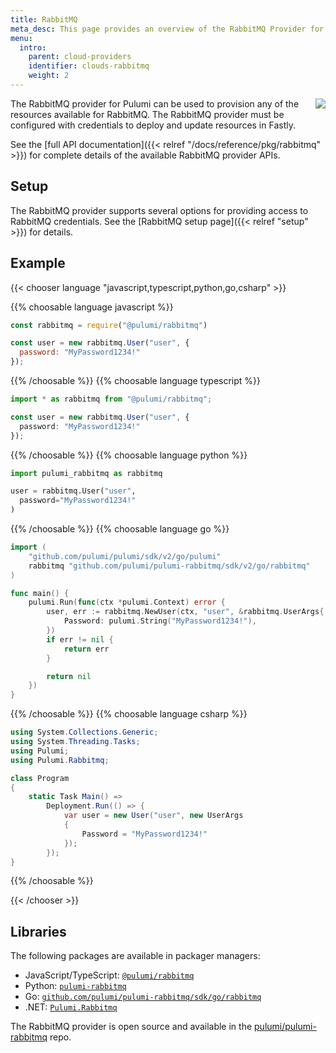 ```yaml
---
title: RabbitMQ
meta_desc: This page provides an overview of the RabbitMQ Provider for Pulumi.
menu:
  intro:
    parent: cloud-providers
    identifier: clouds-rabbitmq
    weight: 2
---
```


<img src="/logos/tech/rabbitmq.svg" align="right" class="h-16 px-8 pb-4">

The RabbitMQ provider for Pulumi can be used to provision any of the resources available for RabbitMQ.
The RabbitMQ provider must be configured with credentials to deploy and update resources in Fastly.

See the [full API documentation]({{< relref "/docs/reference/pkg/rabbitmq" >}}) for complete details of the available RabbitMQ provider APIs.

## Setup

The RabbitMQ provider supports several options for providing access to RabbitMQ credentials.  See the [RabbitMQ setup page]({{< relref "setup" >}}) for details.

## Example

{{< chooser language "javascript,typescript,python,go,csharp" >}}

{{% choosable language javascript %}}

```javascript
const rabbitmq = require("@pulumi/rabbitmq")

const user = new rabbitmq.User("user", {
  password: "MyPassword1234!"
});
```

{{% /choosable %}}
{{% choosable language typescript %}}

```typescript
import * as rabbitmq from "@pulumi/rabbitmq";

const user = new rabbitmq.User("user", {
  password: "MyPassword1234!"
});
```

{{% /choosable %}}
{{% choosable language python %}}

```python
import pulumi_rabbitmq as rabbitmq

user = rabbitmq.User("user",
  password="MyPassword1234!"
)
```

{{% /choosable %}}
{{% choosable language go %}}

```go
import (
	"github.com/pulumi/pulumi/sdk/v2/go/pulumi"
	rabbitmq "github.com/pulumi/pulumi-rabbitmq/sdk/v2/go/rabbitmq"
)

func main() {
	pulumi.Run(func(ctx *pulumi.Context) error {
		user, err := rabbitmq.NewUser(ctx, "user", &rabbitmq.UserArgs{
			Password: pulumi.String("MyPassword1234!"),
		})
		if err != nil {
			return err
		}

		return nil
	})
}
```

{{% /choosable %}}
{{% choosable language csharp %}}

```csharp
using System.Collections.Generic;
using System.Threading.Tasks;
using Pulumi;
using Pulumi.Rabbitmq;

class Program
{
    static Task Main() =>
        Deployment.Run(() => {
            var user = new User("user", new UserArgs
            {
                Password = "MyPassword1234!"
            });
        });
}
```

{{% /choosable %}}

{{< /chooser >}}

## Libraries

The following packages are available in packager managers:

* JavaScript/TypeScript: [`@pulumi/rabbitmq`](https://www.npmjs.com/package/@pulumi/rabbitmq)
* Python: [`pulumi-rabbitmq`](https://pypi.org/project/pulumi-rabbitmq/)
* Go: [`github.com/pulumi/pulumi-rabbitmq/sdk/go/rabbitmq`](https://github.com/pulumi/pulumi-rabbitmq)
* .NET: [`Pulumi.Rabbitmq`](https://www.nuget.org/packages/Pulumi.Rabbitmq)

The RabbitMQ provider is open source and available in the [pulumi/pulumi-rabbitmq](https://github.com/pulumi/pulumi-rabbitmq) repo.
